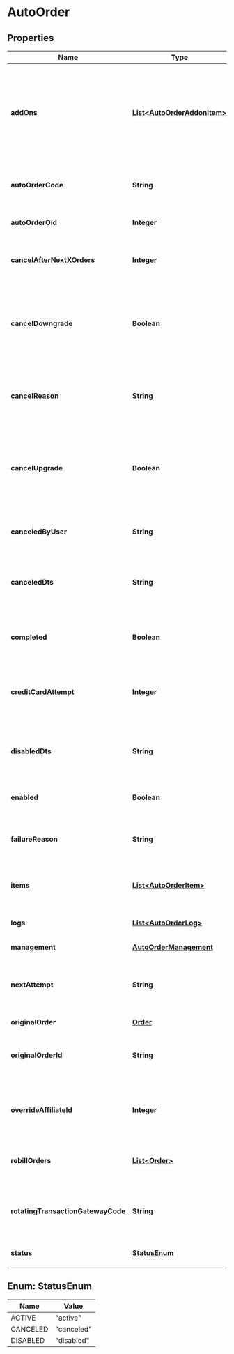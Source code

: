 
# AutoOrder

## Properties
Name | Type | Description | Notes
------------ | ------------- | ------------- | -------------
**addOns** | [**List&lt;AutoOrderAddonItem&gt;**](AutoOrderAddonItem.md) | Array of addon objects instructing which items to add to auto order and how many times they should be added. |  [optional]
**autoOrderCode** | **String** | Unique code assigned to this auto order |  [optional]
**autoOrderOid** | **Integer** | Auto order object identifier |  [optional]
**cancelAfterNextXOrders** | **Integer** | Cancel this auto order after X additional rebills |  [optional]
**cancelDowngrade** | **Boolean** | True if the auto order was canceled because the customer purchased a downgrade item |  [optional]
**cancelReason** | **String** | The reason this auto order was canceled by either merchant or customer |  [optional]
**cancelUpgrade** | **Boolean** | True if the auto order was canceled because the customer purchased an upgrade item |  [optional]
**canceledByUser** | **String** | The user that canceled the auto order |  [optional]
**canceledDts** | **String** | The date/time that the auto order was canceled |  [optional]
**completed** | **Boolean** | True if the auto order ran successfully to completion |  [optional]
**creditCardAttempt** | **Integer** | The number of credit card attempts that have taken place |  [optional]
**disabledDts** | **String** | The date/time the auto order was disabled due to failed rebills |  [optional]
**enabled** | **Boolean** | True if this auto order is enabled |  [optional]
**failureReason** | **String** | The reason this auto order failed during the last rebill attempt |  [optional]
**items** | [**List&lt;AutoOrderItem&gt;**](AutoOrderItem.md) | The items that are setup to rebill |  [optional]
**logs** | [**List&lt;AutoOrderLog&gt;**](AutoOrderLog.md) | Logs associated with this auto order |  [optional]
**management** | [**AutoOrderManagement**](AutoOrderManagement.md) |  |  [optional]
**nextAttempt** | **String** | The next time that the auto order will be attempted for processing |  [optional]
**originalOrder** | [**Order**](Order.md) |  |  [optional]
**originalOrderId** | **String** | The original order id that this auto order is associated with. |  [optional]
**overrideAffiliateId** | **Integer** | Override the affiliate id given credit for rebills of this auto order |  [optional]
**rebillOrders** | [**List&lt;Order&gt;**](Order.md) | Rebill orders that have taken place on this auto order |  [optional]
**rotatingTransactionGatewayCode** | **String** | The RTG code associated with this order for future rebills |  [optional]
**status** | [**StatusEnum**](#StatusEnum) | The status of the auto order |  [optional]


<a name="StatusEnum"></a>
## Enum: StatusEnum
Name | Value
---- | -----
ACTIVE | &quot;active&quot;
CANCELED | &quot;canceled&quot;
DISABLED | &quot;disabled&quot;



